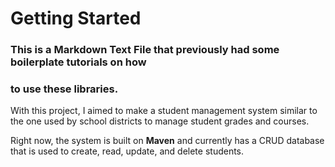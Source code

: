 # Getting Started

### This is a Markdown Text File that previously had some boilerplate tutorials on how
### to use these libraries. 

With this project, I aimed to make a student management system similar to the one used by school districts to manage student grades and courses.

Right now, the system is built on **Maven** and currently has a CRUD database that is used to create, read, update, and delete students.